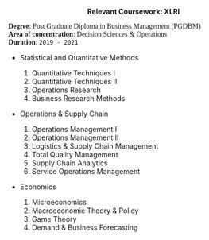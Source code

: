 <p align="center">
  <b>Relevant Coursework: XLRI</b><br/>
</p>

<span style="font-family:Garamond;">**Degree**: Post Graduate Diploma in Business Management (PGDBM)<br/>**Area of concentration**: Decision Sciences & Operations<br/>**Duration**: `2019 - 2021`<br/></span>



- Statistical and Quantitative Methods
  1. Quantitative Techniques I
  2. Quantitative Techniques II
  3. Operations Research
  4. Business Research Methods


- Operations & Supply Chain
  1. Operations Management I
  2. Operations Management II
  4. Logistics & Supply Chain Management
  5. Total Quality Management
  6. Supply Chain Analytics
  7. Service Operations Management



- Economics
  1. Microeconomics
  2. Macroeconomic Theory & Policy
  3. Game Theory
  4. Demand & Business Forecasting
